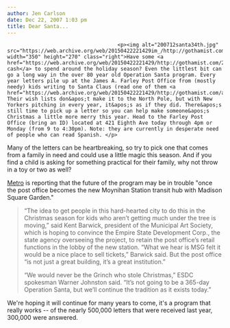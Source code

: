 ```yaml
---
author: Jen Carlson
date: Dec 22, 2007 1:03 pm
title: Dear Santa...
---
```


	
										<p><img alt="200712santa34th.jpg" src="https://web.archive.org/web/20150422221429im_/http://gothamist.com/attachments/arts_jen/200712santa34th.jpg" width="350" height="270" class="right">Have some <a href="https://web.archive.org/web/20150422221429/http://gothamist.com/2007/12/18/read_it_weep_th.php">extra cash</a> to spend around the holiday season? Even the littlest bit can go a long way in the over 80 year old Operation Santa program. Every year letters pile up at the James A. Farley Post Office from (mostly needy) kids writing to Santa Claus (read one of them <a href="https://web.archive.org/web/20150422221429/http://gothamist.com/attachments/arts_jen/200712santa.jpg">here</a>). Their wish lists don&apos;t make it to the North Pole, but with New Yorkers pitching in every year, it&apos;s as if they did. There&apos;s still time to pick up a letter so you can help make someone&apos;s Christmas a little more merry this year. Head to the Farley Post Office (bring an ID) located at 421 Eighth Ave today through 4pm or Monday (from 9 to 4:30pm). Note: they are currently in desperate need of people who can read Spanish. </p>

<p>Many of the letters can be heartbreaking, so try to pick one that comes from a family in need and could use a little magic this season. And if you find a child is asking for something practical for their family, why not throw in a toy or two as well?  </p>

<p><a href="https://web.archive.org/web/20150422221429/http://ny.metro.us/metro/local/article/Operation_Santa_may_collide_with_transit_hub/11209.html">Metro</a> is reporting that the future of the program may be in trouble &quot;once the post office becomes the new Moynihan Station transit hub with Madison Square Garden.&quot;</p><blockquote>&#x201C;The idea to get people in this hard-hearted city to do this in the Christmas season for kids who aren&#x2019;t getting much under the tree is moving,&#x201D; said Kent Barwick, president of the Municipal Art Society, which is hoping to convince the Empire State Development Corp., the state agency overseeing the project, to retain the post office&#x2019;s retail functions in the lobby of the new station. &#x201C;What we hear is MSG felt it would be a nice place to sell tickets,&#x201D; Barwick said. But the post office &#x201C;is not just a great building, it&#x2019;s a great institution.&#x201D;<p></p>

<p>&#x201C;We would never be the Grinch who stole Christmas,&#x201D; ESDC spokesman Warner Johnston said. &#x201C;It&#x2019;s not going to be a 365-day Operation Santa, but we&#x2019;ll continue the tradition as it exists today.&#x201D;</p></blockquote>We&apos;re hoping it will continue for many years to come, it&apos;s a program that really works -- of the nearly 500,000 letters that were received last year, 300,000 were answered.<p></p>					
										
									
				